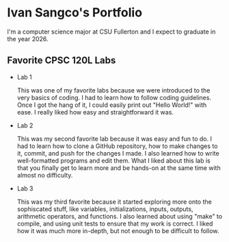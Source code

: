 # Ivan Sangco's Portfolio

I'm a computer science major at CSU Fullerton and I expect to graduate in the year 2026.

## Favorite CPSC 120L Labs
* Lab 1

  This was one of my favorite labs because we were introduced to the very basics of coding. I had to learn how to follow coding guidelines. Once I got the hang of it, I could easily print out "Hello World!" with ease. I really liked how easy and straightforward it was.

* Lab 2

  This was my second favorite lab because it was easy and fun to do. I had to learn how to clone a GitHub repository, how to make changes to it, commit, and push for the changes I made. I also learned how to write well-formatted programs and edit them. What I liked about this lab is that you finally get to learn more and be hands-on at the same time with almost no difficulty.

* Lab 3

  This was my third favorite because it started exploring more onto the sophiscated stuff, like variables, initializations, inputs, outputs, arithmetic operators, and functions. I also learned about using "make" to compile, and using unit tests to ensure that my work is correct. I liked how it was much more in-depth, but not enough to be difficult to follow.
